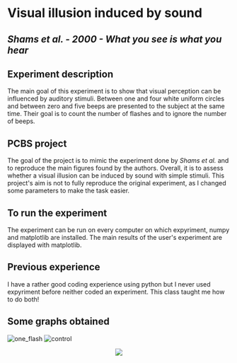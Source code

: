 # Visual illusion induced by sound

## *Shams et al. - 2000 - What you see is what you hear*

## Experiment description
The main goal of this experiment is to show that visual perception can be influenced by auditory stimuli. Between one and four white uniform circles and between zero and five beeps are presented to the subject at the same time. Their goal is to count the number of flashes and to ignore the number of beeps.

## PCBS project

The goal of the project is to mimic the experiment done by *Shams et al.* and to reproduce the main figures found by the authors. Overall, it is to assess whether a visual illusion can be induced by sound with simple stimuli. This project's aim is not to fully reproduce the original experiment, as I changed some parameters to make the task easier.

## To run the experiment

The experiment can be run on every computer on which expyriment, numpy and matplotlib are installed. The main results of the user's experiment are displayed with matplotlib.

## Previous experience

I have a rather good coding experience using python but I never used expyriment before neither coded an experiment.
This class taught me how to do both!

## Some graphs obtained

![one_flash](https://user-images.githubusercontent.com/81678087/118058235-0543f600-b38e-11eb-91b1-b09f2a1fdfbb.png)
![control](https://user-images.githubusercontent.com/81678087/118058233-04ab5f80-b38e-11eb-99b5-7b2404909f27.png)
<p align="center">
  <img src="https://user-images.githubusercontent.com/81678087/118058236-05dc8c80-b38e-11eb-8278-29060b132802.png" />
</p>
